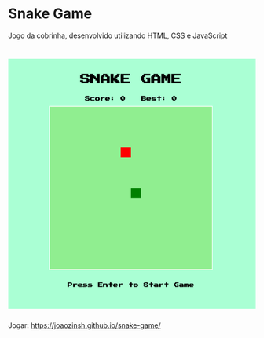 # Snake Game
Jogo da cobrinha, desenvolvido utilizando HTML, CSS e JavaScript

<h1 align="center">
  <img alt="SnakeGameScreenshot" src="./assets/img/snake-game_screenshot.png" />
</h1>

Jogar: https://joaozinsh.github.io/snake-game/
